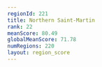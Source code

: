 ```yaml
---
regionId: 221
title: Northern Saint-Martin
rank: 22
meanScore: 80.49
globalMeanScore: 71.78
numRegions: 220
layout: region_score
---
```

